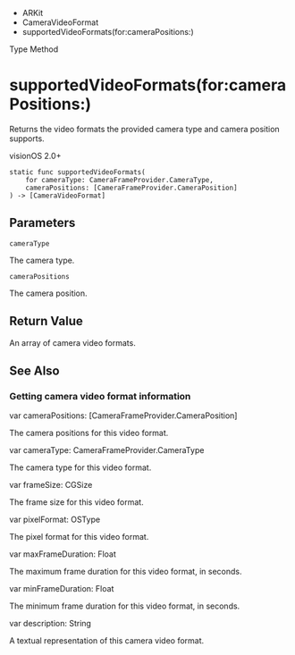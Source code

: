 

- ARKit
- CameraVideoFormat
-  supportedVideoFormats(for:cameraPositions:) 

Type Method

# supportedVideoFormats(for:cameraPositions:)

Returns the video formats the provided camera type and camera position supports.

visionOS 2.0+

``` source
static func supportedVideoFormats(
    for cameraType: CameraFrameProvider.CameraType,
    cameraPositions: [CameraFrameProvider.CameraPosition]
) -> [CameraVideoFormat]
```

## Parameters 

`cameraType`  

The camera type.

`cameraPositions`  

The camera position.

## Return Value

An array of camera video formats.

## See Also

### Getting camera video format information

var cameraPositions: [CameraFrameProvider.CameraPosition]

The camera positions for this video format.

var cameraType: CameraFrameProvider.CameraType

The camera type for this video format.

var frameSize: CGSize

The frame size for this video format.

var pixelFormat: OSType

The pixel format for this video format.

var maxFrameDuration: Float

The maximum frame duration for this video format, in seconds.

var minFrameDuration: Float

The minimum frame duration for this video format, in seconds.

var description: String

A textual representation of this camera video format.

